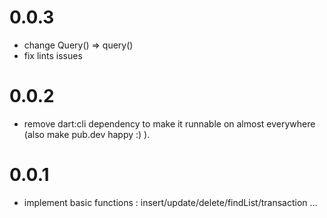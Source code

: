 # 0.0.3

  * change Query() => query()
  * fix lints issues
  
# 0.0.2

  * remove dart:cli dependency to make it runnable on almost everywhere (also make pub.dev happy :) ).

# 0.0.1

  * implement basic functions : insert/update/delete/findList/transaction ...